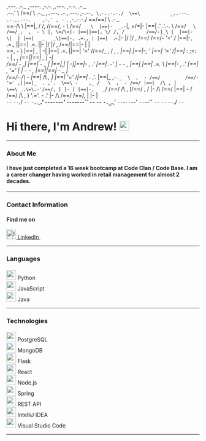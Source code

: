    ,---.      .-._                                       ,----.          ,-.-.                                      _,.---._             ,-.-.  .-._               
 .--.'  \    /==/ \  .-._   _,..---._    .-.,.---.    ,-.--` , \,-..-.-./  \==\           _..---.    .-.,.---.    ,-.' , -  `.  ,-..-.-./  \==\/==/ \  .-._        
 \==\-/\ \   |==|, \/ /, //==/,   -  \  /==/  `   \  |==|-  _.-`|, \=/\=|- |==|         .' .'.-. \  /==/  `   \  /==/_,  ,  - \ |, \=/\=|- |==||==|, \/ /, /       
 /==/-|_\ |  |==|-  \|  | |==|   _   _\|==|-, .=., | |==|   `.-.|- |/ |/ , /==/        /==/- '=' / |==|-, .=., ||==|   .=.     ||- |/ |/ , /==/|==|-  \|  |        
 \==\,   - \ |==| ,  | -| |==|  .=.   ||==|   '='  //==/_ ,    / \, ,     _|==|        |==|-,   '  |==|   '='  /|==|_ : ;=:  - | \, ,     _|==||==| ,  | -|        
 /==/ -   ,| |==| -   _ | |==|,|   | -||==|- ,   .' |==|    .-'  | -  -  , |==|        |==|  .=. \ |==|- ,   .' |==| , '='     | | -  -  , |==||==| -   _ |        
/==/-  /\ - \|==|  /\ , | |==|  '='   /|==|_  . ,'. |==|_  ,`-._  \  ,  - /==/         /==/- '=' ,||==|_  . ,'.  \==\ -    ,_ /   \  ,  - /==/ |==|  /\ , |        
\==\ _.\=\.-'/==/, | |- | |==|-,   _`/ /==/  /\ ,  )/==/ ,     /  |-  /\ /==/         |==|   -   / /==/  /\ ,  )  '.='. -   .'    |-  /\ /==/  /==/, | |- |        
 `--`        `--`./  `--` `-.`.____.'  `--`-`--`--' `--`-----``   `--`  `--`          `-._`.___,'  `--`-`--`--'     `--`--''      `--`  `--`   `--`./  `--`        

# Hi there, I'm Andrew! <img src="https://raw.githubusercontent.com/Tarikul-Islam-Anik/Animated-Fluent-Emojis/master/Emojis/Hand%20gestures/Waving%20Hand.png" alt="Waving Hand" width="25" height="25" />


---

### About Me
#### I have just completed a 16 week bootcamp at Code Clan / Code Base. I am a career changer having worked in retail management for almost 2 decades.
---
### Contact Information
#### Find me on 
<a href="https://www.linkedin.com/in/andrew-brown-4113aa279" rel="nofollow noreferrer">
    <img src="https://i.stack.imgur.com/gVE0j.png" alt="linkedin" width="25" height="25"> LinkedIn
</a> &nbsp; 

---
### Languages
####

<img src="https://user-images.githubusercontent.com/25181517/183423507-c056a6f9-1ba8-4312-a350-19bcbc5a8697.png" width="25" height="25" /> Python
<br>
<img src="https://user-images.githubusercontent.com/25181517/117447155-6a868a00-af3d-11eb-9cfe-245df15c9f3f.png" width="25" height="25" /> JavaScript
<br>
<img src="https://user-images.githubusercontent.com/25181517/117201156-9a724800-adec-11eb-9a9d-3cd0f67da4bc.png" width="25" height="25" /> Java

---
### Technologies
####

<img src="https://user-images.githubusercontent.com/25181517/117208740-bfb78400-adf5-11eb-97bb-09072b6bedfc.png" width="25" height="25" /> PostgreSQL
<br>
<img src="https://user-images.githubusercontent.com/25181517/182884177-d48a8579-2cd0-447a-b9a6-ffc7cb02560e.png" width="25" height="25" /> MongoDB
<br>
<img src="https://user-images.githubusercontent.com/25181517/183423775-2276e25d-d43d-4e58-890b-edbc88e915f7.png" width="25" height="25" /> Flask
<br>
<img src="https://user-images.githubusercontent.com/25181517/183897015-94a058a6-b86e-4e42-a37f-bf92061753e5.png" width="25" height="25" /> React
<br>
<img src="https://user-images.githubusercontent.com/25181517/183568594-85e280a7-0d7e-4d1a-9028-c8c2209e073c.png" width="25" height="25" /> Node.js
<br>
<img src="https://user-images.githubusercontent.com/25181517/117201470-f6d56780-adec-11eb-8f7c-e70e376cfd07.png" width="25" height="25" /> Spring
<br>
<img src="https://user-images.githubusercontent.com/25181517/192107858-fe19f043-c502-4009-8c47-476fc89718ad.png" width="25" height="25" /> REST API
<br>
<img src="https://user-images.githubusercontent.com/25181517/192108890-200809d1-439c-4e23-90d3-b090cf9a4eea.png" width="25" height="25" /> IntelliJ IDEA
<br>
<img src="https://user-images.githubusercontent.com/25181517/192108891-d86b6220-e232-423a-bf5f-90903e6887c3.png" width="25" height="25" /> Visual Studio Code
<br>


---



